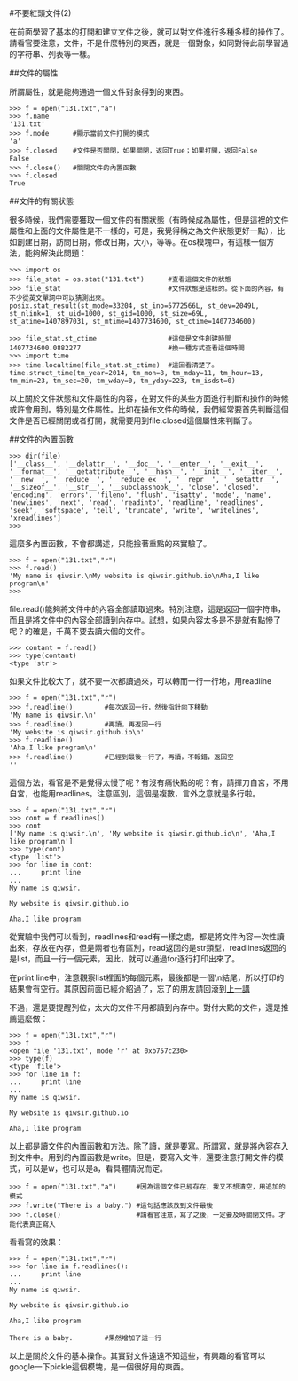 #不要紅頭文件(2)

在前面學習了基本的打開和建立文件之後，就可以對文件進行多種多樣的操作了。請看官要注意，文件，不是什麼特別的東西，就是一個對象，如同對待此前學習過的字符串、列表等一樣。

##文件的屬性

所謂屬性，就是能夠通過一個文件對象得到的東西。

    >>> f = open("131.txt","a")
    >>> f.name
    '131.txt'
    >>> f.mode      #顯示當前文件打開的模式
    'a'
    >>> f.closed    #文件是否關閉，如果關閉，返回True；如果打開，返回False
    False
    >>> f.close()   #關閉文件的內置函數
    >>> f.closed
    True

##文件的有關狀態

很多時候，我們需要獲取一個文件的有關狀態（有時候成為屬性，但是這裡的文件屬性和上面的文件屬性是不一樣的，可是，我覺得稱之為文件狀態更好一點），比如創建日期，訪問日期，修改日期，大小，等等。在os模塊中，有這樣一個方法，能夠解決此問題：

    >>> import os
    >>> file_stat = os.stat("131.txt")      #查看這個文件的狀態
    >>> file_stat                           #文件狀態是這樣的。從下面的內容，有不少從英文單詞中可以猜測出來。
    posix.stat_result(st_mode=33204, st_ino=5772566L, st_dev=2049L, st_nlink=1, st_uid=1000, st_gid=1000, st_size=69L, st_atime=1407897031, st_mtime=1407734600, st_ctime=1407734600)

    >>> file_stat.st_ctime                  #這個是文件創建時間
    1407734600.0882277                      #換一種方式查看這個時間
    >>> import time
    >>> time.localtime(file_stat.st_ctime)  #這回看清楚了。
    time.struct_time(tm_year=2014, tm_mon=8, tm_mday=11, tm_hour=13, tm_min=23, tm_sec=20, tm_wday=0, tm_yday=223, tm_isdst=0)

以上關於文件狀態和文件屬性的內容，在對文件的某些方面進行判斷和操作的時候或許會用到。特別是文件屬性。比如在操作文件的時候，我們經常要首先判斷這個文件是否已經關閉或者打開，就需要用到file.closed這個屬性來判斷了。

##文件的內置函數

    >>> dir(file)
    ['__class__', '__delattr__', '__doc__', '__enter__', '__exit__', '__format__', '__getattribute__', '__hash__', '__init__', '__iter__', '__new__', '__reduce__', '__reduce_ex__', '__repr__', '__setattr__', '__sizeof__', '__str__', '__subclasshook__', 'close', 'closed', 'encoding', 'errors', 'fileno', 'flush', 'isatty', 'mode', 'name', 'newlines', 'next', 'read', 'readinto', 'readline', 'readlines', 'seek', 'softspace', 'tell', 'truncate', 'write', 'writelines', 'xreadlines']
    >>>

這麼多內置函數，不會都講述，只能撿著重點的來實驗了。

    >>> f = open("131.txt","r")
    >>> f.read()
    'My name is qiwsir.\nMy website is qiwsir.github.io\nAha,I like program\n'
    >>>

file.read()能夠將文件中的內容全部讀取過來。特別注意，這是返回一個字符串，而且是將文件中的內容全部讀到內存中。試想，如果內容太多是不是就有點慘了呢？的確是，千萬不要去讀大個的文件。

    >>> contant = f.read()
    >>> type(contant)
    <type 'str'>

如果文件比較大了，就不要一次都讀過來，可以轉而一行一行地，用readline

    >>> f = open("131.txt","r")
    >>> f.readline()        #每次返回一行，然後指針向下移動
    'My name is qiwsir.\n'
    >>> f.readline()        #再讀，再返回一行
    'My website is qiwsir.github.io\n'
    >>> f.readline()
    'Aha,I like program\n'
    >>> f.readline()        #已經到最後一行了，再讀，不報錯，返回空
    ''

這個方法，看官是不是覺得太慢了呢？有沒有痛快點的呢？有，請揮刀自宮，不用自宮，也能用readlines。注意區別，這個是複數，言外之意就是多行啦。

    >>> f = open("131.txt","r")
    >>> cont = f.readlines()
    >>> cont
    ['My name is qiwsir.\n', 'My website is qiwsir.github.io\n', 'Aha,I like program\n']
    >>> type(cont)
    <type 'list'>
    >>> for line in cont:
    ...     print line
    ...
    My name is qiwsir.

    My website is qiwsir.github.io

    Aha,I like program

從實驗中我們可以看到，readlines和read有一樣之處，都是將文件內容一次性讀出來，存放在內存，但是兩者也有區別，read返回的是str類型，readlines返回的是list，而且一行一個元素，因此，就可以通過for逐行打印出來了。

在print line中，注意觀察list裡面的每個元素，最後都是一個\n結尾，所以打印的結果會有空行。其原因前面已經介紹過了，忘了的朋友請回滾到[上一講](./130.md)

不過，還是要提醒列位，太大的文件不用都讀到內存中。對付大點的文件，還是推薦這麼做：

    >>> f = open("131.txt","r")
    >>> f
    <open file '131.txt', mode 'r' at 0xb757c230>
    >>> type(f)
    <type 'file'>
    >>> for line in f:
    ...     print line
    ...
    My name is qiwsir.

    My website is qiwsir.github.io

    Aha,I like program

以上都是讀文件的內置函數和方法。除了讀，就是要寫。所謂寫，就是將內容存入到文件中。用到的內置函數是write。但是，要寫入文件，還要注意打開文件的模式，可以是w，也可以是a，看具體情況而定。

    >>> f = open("131.txt","a")     #因為這個文件已經存在，我又不想清空，用追加的模式
    >>> f.write("There is a baby.") #這句話應該放到文件最後
    >>> f.close()                   #請看官注意，寫了之後，一定要及時關閉文件。才能代表真正寫入

看看寫的效果：

    >>> f = open("131.txt","r")
    >>> for line in f.readlines():
    ...     print line
    ...
    My name is qiwsir.

    My website is qiwsir.github.io

    Aha,I like program

    There is a baby.        #果然增加了這一行

以上是關於文件的基本操作。其實對文件遠遠不知這些，有興趣的看官可以google一下pickle這個模塊，是一個很好用的東西。


